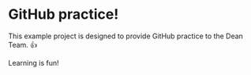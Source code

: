 GitHub practice!
================

This example project is designed to provide GitHub practice to the Dean Team. :thumbsup:

Learning is fun!

